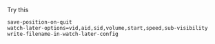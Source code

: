 Try this

    save-position-on-quit
    watch-later-options=vid,aid,sid,volume,start,speed,sub-visibility
    write-filename-in-watch-later-config
